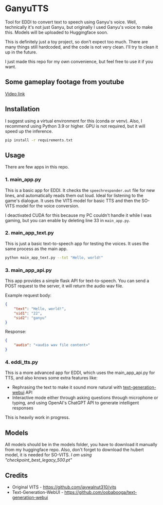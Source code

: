 # GanyuTTS

Tool for EDDI to convert text to speech using Ganyu's voice.
Well, technically it's not just Ganyu, but originally I used Ganyu's voice to make this.
Models will be uploaded to Huggingface soon.

This is definitely just a toy project, so don't expect too much. There are many things still hardcoded, and the code is not very clean. I'll try to clean it up in the future.

I just made this repo for my own convenience, but feel free to use it if you want.

## Some gameplay footage from youtube

[Video link](https://youtu.be/ejV9PRwBa7g)

## Installation

I suggest using a virtual environment for this (conda or venv).
Also, I recommend using Python 3.9 or higher. GPU is not required, but it will speed up the inference.

```bash
pip install -r requirements.txt
```

## Usage

There are few apps in this repo.

### 1. main_app.py

This is a basic app for EDDI. It checks the `speechresponder.out` file for new lines, and automatically reads them out loud. Ideal for listening to the game's dialogue.
It uses the VITS model for basic TTS and then the SO-VITS model for the voice conversion.

I deactivated CUDA for this because my PC couldn't handle it while I was gaming, but you can enable by deleting line 33 in `main_app.py`.

### 2. main_app_text.py

This is just a basic text-to-speech app for testing the voices. It uses the same process as the main app.

```bash
python main_app_text.py --txt "Hello, world!"
```

### 3. main_app_api.py
This app provides a simple flask API for text-to-speech. You can send a POST request to the server, it will return the audio wav file.

Example request body:
```json
{
    "text": "Hello, world!",
    "sid1": "22",
    "sid2": "ganyu"
}
```
Response:
```json
{
    "audio": "<audio wav file content>"
}
```

### 4. eddi_tts.py
This is a more advanced app for EDDI, which uses the main_app_api.py for TTS, and also knows some extra features like:
- Rephrasing the text to make it sound more natural with [text-generation-webui](https://github.com/oobabooga/text-generation-webui) API
- Interactive mode either through asking questions through microphone or typing, and using OpenAI's ChatGPT API to generate intelligent responses

This is heavily work in progress.

## Models

All models should be in the models folder, you have to download it manually from my huggingface repo.
Also, don't forget to download the hubert model, it is needed for SO-VITS.
*I am using "checkpoint_best_legacy_500.pt"*

## Credits
- Original VITS - https://github.com/jaywalnut310/vits
- Text-Generation-WebUI - https://github.com/oobabooga/text-generation-webui